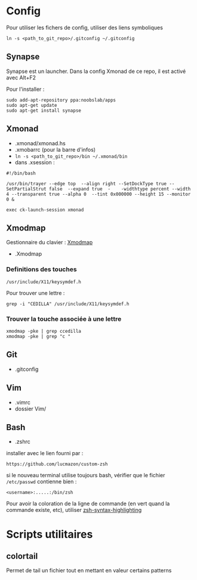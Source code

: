 Config
======

Pour utiliser les fichers de config, utiliser des liens symboliques

    ln -s <path_to_git_repo>/.gitconfig ~/.gitconfig

Synapse
-------

Synapse est un launcher. Dans la config Xmonad de ce repo, il est activé avec Alt+F2

Pour l'installer :

    sudo add-apt-repository ppa:noobslab/apps
    sudo apt-get update
    sudo apt-get install synapse


Xmonad
------

- .xmonad/xmonad.hs
- .xmobarrc (pour la barre d'infos)
- `ln -s <path_to_git_repo>/bin ~/.xmonad/bin`
- dans .xsession :

<!-- -->

    #!/bin/bash

    /usr/bin/trayer --edge top  --align right --SetDockType true --SetPartialStrut false  --expand true  -    -widthtype percent --width 4 --transparent true --alpha 0  --tint 0x000000 --height 15 --monitor 0 &
    
    exec ck-launch-session xmonad


Xmodmap
-------
Gestionnaire du clavier : [Xmodmap](https://wiki.archlinux.org/index.php/xmodmap)

- .Xmodmap


### Definitions des touches

    /usr/include/X11/keysymdef.h

Pour trouver une lettre :

    grep -i "CEDILLA" /usr/include/X11/keysymdef.h

### Trouver la touche associée à une lettre

    xmodmap -pke | grep ccedilla
    xmodmap -pke | grep "c "



Git
---
- .gitconfig

Vim
---
- .vimrc
- dossier Vim/

Bash
----
- .zshrc

installer avec le lien fourni par :

    https://github.com/lucmazon/custom-zsh

si le nouveau terminal utilise toujours bash, vérifier que le fichier `/etc/passwd` contienne bien :

    <username>:.....:/bin/zsh


Pour avoir la coloration de la ligne de commande (en vert quand la commande existe, etc), utiliser [zsh-syntax-highlighting](https://github.com/zsh-users/zsh-syntax-highlighting)


Scripts utilitaires
===================

colortail
---------
Permet de tail un fichier tout en mettant en valeur certains patterns

